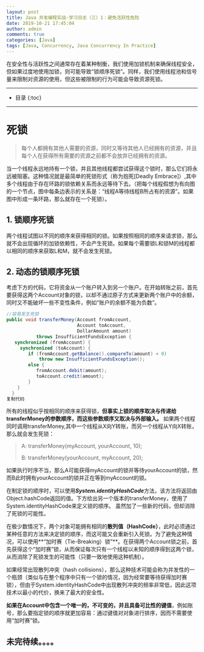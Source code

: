 ```yaml
---
layout: post
title: Java 并发编程实战-学习日志（三）1：避免活跃性危险
date: 2019-10-21 17:45:04
author: admin
comments: true
categories: [Java]
tags: [Java, Concurrency, Java Concurrency In Practice]
---
```


在安全性与活跃性之间通常存在着某种制衡，我们使用加锁机制来确保线程安全，但如果过度地使用加锁，则可能导致“锁顺序死锁”。同样，我们使用线程池和信号量来限制对资源的使用，但这些被限制的行为可能会导致资源死锁。

<!-- more -->

---

* 目录
{:toc}
---

# 死锁

> 每个人都拥有其他人需要的资源，同时又等待其他人已经拥有的资源，并且每个人在获得所有需要的资源之前都不会放弃已经拥有的资源。

当一个线程永远地持有一个锁，并且其他线程都尝试获得这个锁时，那么它们将永远被阻塞。这种情况就是最简单的死锁形式（称为抱死[Deadly Embrace]）,其中多个线程由于存在环路的锁依赖关系而永远等待下去。（把每个线程假想为有向图的一个节点，图中每条边表示的关系是：“线程A等待线程B所占有的资源”。如果图中形成一条环路，那么就存在一个死锁）。

## 1. 锁顺序死锁

两个线程试图以不同的顺序来获得相同的锁。如果按照相同的顺序来请求锁，那么就不会出现循环的加锁依赖性，不会产生死锁。如果每个需要锁L和锁M的线程都以相同的顺序来获取L和M，就不会发生死锁。

## 2. 动态的锁顺序死锁

考虑下方的代码，它将资金从一个账户转入到另一个账户。在开始转账之前，首先要获得这两个Account对象的锁，以却不通过原子方式来更新两个账户中的余额，同时又不能破坏一些不变性条件，例如“账户的余额不能为负数”。

```java
//容易发生死锁
public void transferMoney(Account fromAccount,
                          Account toAccount,
                          DollarAmount amount)
           throws InsufficientFundsException {
   synchronized (fromAccount) {
     synchronized (toAccount) {
        if (fromAccount.getBalance().compareTo(amount) < 0)
            throw new InsufficientFundsException();
        else {
           fromAccount.debit(amount);
           toAccount.credit(amount);
        }
    }
  }
复制代码
```

所有的线程似乎按相同的顺序来获得锁，**但事实上锁的顺序取决与传递给transferMoney的参数顺序，而这些参数顺序又取决与外部输入。** 如果两个线程同时调用transferMoney,其中一个线程从X向Y转账，而另一个线程从Y向X转账，那么就会发生死锁：

> A: transferMoney(myAccount, yourAccount, 10);
>
> B: transferMoney(yourAccount, myAccount, 20);

如果执行时序不当，那么A可能获得myAccount的锁并等待yourAccount的锁，然而B此时拥有yourAccount的锁并正在等到myAccount的锁。

在制定锁的顺序时，可以使用***System.identityHashCode***方法，该方法将返回由Object.hashCode返回的值。下方给出另一个版本的transferMoney，使用了System.identityHashCode来定义锁的顺序。 虽然加了一些新的代码，但却消除了死锁的可能性。

在极少数情况下，两个对象可能拥有相同的**散列值（HashCode）**，此时必须通过某种任意的方法来决定锁的顺序，而这可能又会重新引入死锁。为了避免这种情况，可以使用**“加时赛（Tie-Breaking）锁”**。在获得两个Account锁之前，首先获得这个“加时赛”锁，从而保证每次只有一个线程以未知的顺序得到这两个锁，从而消除了死锁发生的可能性（只要一致地使用这种机制）。

如果经常出现散列冲突（hash collisions），那么这种技术可能会称为并发性的一个瓶颈（类似与在整个程序中只有一个锁的情况，因为经常要等待获得加时赛锁），但由于System.identityHashCode中出现散列冲突的频率非常低，因此这项技术以最小的代价，换来了最大的安全性。

**如果在Account中包含一个唯一的，不可变的，并且具备可比性的键值**，例如账号，那么要指定锁的顺序就更加容易：通过键值对对象进行排序，因而不需要使用“加时赛”锁。



## 未完待续。。。。



